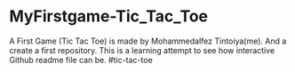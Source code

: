 # MyFirstgame-Tic_Tac_Toe
A First Game (Tic Tac Toe) is made by Mohammedalfez Tintoiya(me). And a create a first repository.
This is a learning attempt to see how interactive Github readme file can be.
#tic-tac-toe
